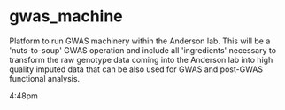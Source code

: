 # gwas_machine
Platform to run GWAS machinery within the Anderson lab. This will be a 'nuts-to-soup' GWAS operation and include all 'ingredients' necessary to transform the raw genotype data coming into the Anderson lab into high quality imputed data that can be also used for GWAS and post-GWAS functional analysis.


4:48pm



